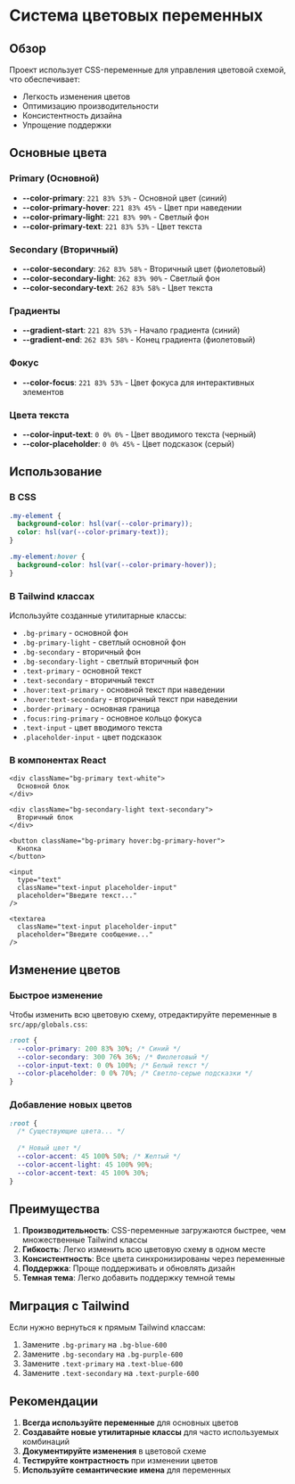 # Система цветовых переменных

## Обзор
Проект использует CSS-переменные для управления цветовой схемой, что обеспечивает:
- Легкость изменения цветов
- Оптимизацию производительности
- Консистентность дизайна
- Упрощение поддержки

## Основные цвета

### Primary (Основной)
- **--color-primary**: `221 83% 53%` - Основной цвет (синий)
- **--color-primary-hover**: `221 83% 45%` - Цвет при наведении
- **--color-primary-light**: `221 83% 90%` - Светлый фон
- **--color-primary-text**: `221 83% 53%` - Цвет текста

### Secondary (Вторичный)
- **--color-secondary**: `262 83% 58%` - Вторичный цвет (фиолетовый)
- **--color-secondary-light**: `262 83% 90%` - Светлый фон
- **--color-secondary-text**: `262 83% 58%` - Цвет текста

### Градиенты
- **--gradient-start**: `221 83% 53%` - Начало градиента (синий)
- **--gradient-end**: `262 83% 58%` - Конец градиента (фиолетовый)

### Фокус
- **--color-focus**: `221 83% 53%` - Цвет фокуса для интерактивных элементов

### Цвета текста
- **--color-input-text**: `0 0% 0%` - Цвет вводимого текста (черный)
- **--color-placeholder**: `0 0% 45%` - Цвет подсказок (серый)



## Использование

### В CSS
```css
.my-element {
  background-color: hsl(var(--color-primary));
  color: hsl(var(--color-primary-text));
}

.my-element:hover {
  background-color: hsl(var(--color-primary-hover));
}
```

### В Tailwind классах
Используйте созданные утилитарные классы:
- `.bg-primary` - основной фон
- `.bg-primary-light` - светлый основной фон
- `.bg-secondary` - вторичный фон
- `.bg-secondary-light` - светлый вторичный фон
- `.text-primary` - основной текст
- `.text-secondary` - вторичный текст
- `.hover:text-primary` - основной текст при наведении
- `.hover:text-secondary` - вторичный текст при наведении
- `.border-primary` - основная граница
- `.focus:ring-primary` - основное кольцо фокуса
- `.text-input` - цвет вводимого текста
- `.placeholder-input` - цвет подсказок


### В компонентах React
```tsx
<div className="bg-primary text-white">
  Основной блок
</div>

<div className="bg-secondary-light text-secondary">
  Вторичный блок
</div>

<button className="bg-primary hover:bg-primary-hover">
  Кнопка
</button>

<input 
  type="text" 
  className="text-input placeholder-input"
  placeholder="Введите текст..."
/>

<textarea 
  className="text-input placeholder-input"
  placeholder="Введите сообщение..."
/>
```

## Изменение цветов

### Быстрое изменение
Чтобы изменить всю цветовую схему, отредактируйте переменные в `src/app/globals.css`:

```css
:root {
  --color-primary: 200 83% 30%; /* Синий */
  --color-secondary: 300 76% 36%; /* Фиолетовый */
  --color-input-text: 0 0% 100%; /* Белый текст */
  --color-placeholder: 0 0% 70%; /* Светло-серые подсказки */
}
```

### Добавление новых цветов
```css
:root {
  /* Существующие цвета... */
  
  /* Новый цвет */
  --color-accent: 45 100% 50%; /* Желтый */
  --color-accent-light: 45 100% 90%;
  --color-accent-text: 45 100% 30%;
}
```

## Преимущества

1. **Производительность**: CSS-переменные загружаются быстрее, чем множественные Tailwind классы
2. **Гибкость**: Легко изменить всю цветовую схему в одном месте
3. **Консистентность**: Все цвета синхронизированы через переменные
4. **Поддержка**: Проще поддерживать и обновлять дизайн
5. **Темная тема**: Легко добавить поддержку темной темы

## Миграция с Tailwind

Если нужно вернуться к прямым Tailwind классам:
1. Замените `.bg-primary` на `.bg-blue-600`
2. Замените `.bg-secondary` на `.bg-purple-600`
3. Замените `.text-primary` на `.text-blue-600`
4. Замените `.text-secondary` на `.text-purple-600`

## Рекомендации

1. **Всегда используйте переменные** для основных цветов
2. **Создавайте новые утилитарные классы** для часто используемых комбинаций
3. **Документируйте изменения** в цветовой схеме
4. **Тестируйте контрастность** при изменении цветов
5. **Используйте семантические имена** для переменных
